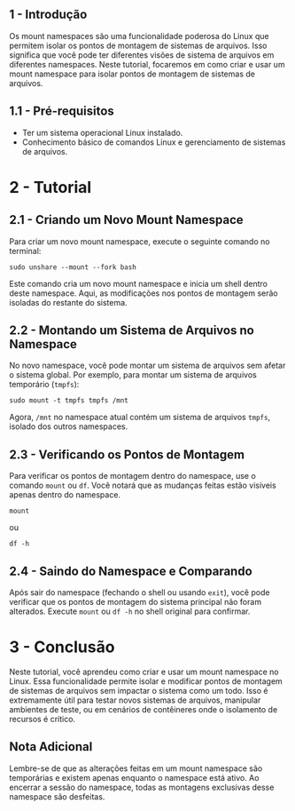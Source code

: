 ## 1 - Introdução

Os mount namespaces são uma funcionalidade poderosa do Linux que permitem isolar os pontos de montagem de sistemas de arquivos. Isso significa que você pode ter diferentes visões de sistema de arquivos em diferentes namespaces. Neste tutorial, focaremos em como criar e usar um mount namespace para isolar pontos de montagem de sistemas de arquivos.

## 1.1 - Pré-requisitos

- Ter um sistema operacional Linux instalado.
- Conhecimento básico de comandos Linux e gerenciamento de sistemas de arquivos.

# 2 - Tutorial

## 2.1 - Criando um Novo Mount Namespace

Para criar um novo mount namespace, execute o seguinte comando no terminal:

```
sudo unshare --mount --fork bash
```

Este comando cria um novo mount namespace e inicia um shell dentro deste namespace. Aqui, as modificações nos pontos de montagem serão isoladas do restante do sistema.

## 2.2 - Montando um Sistema de Arquivos no Namespace

No novo namespace, você pode montar um sistema de arquivos sem afetar o sistema global. Por exemplo, para montar um sistema de arquivos temporário (`tmpfs`):

```
sudo mount -t tmpfs tmpfs /mnt
```

Agora, `/mnt` no namespace atual contém um sistema de arquivos `tmpfs`, isolado dos outros namespaces.

## 2.3 - Verificando os Pontos de Montagem

Para verificar os pontos de montagem dentro do namespace, use o comando `mount` ou `df`. Você notará que as mudanças feitas estão visíveis apenas dentro do namespace.

```
mount
```

ou

```
df -h
```

## 2.4 - Saindo do Namespace e Comparando

Após sair do namespace (fechando o shell ou usando `exit`), você pode verificar que os pontos de montagem do sistema principal não foram alterados. Execute `mount` ou `df -h` no shell original para confirmar.

# 3 - Conclusão

Neste tutorial, você aprendeu como criar e usar um mount namespace no Linux. Essa funcionalidade permite isolar e modificar pontos de montagem de sistemas de arquivos sem impactar o sistema como um todo. Isso é extremamente útil para testar novos sistemas de arquivos, manipular ambientes de teste, ou em cenários de contêineres onde o isolamento de recursos é crítico.

## Nota Adicional

Lembre-se de que as alterações feitas em um mount namespace são temporárias e existem apenas enquanto o namespace está ativo. Ao encerrar a sessão do namespace, todas as montagens exclusivas desse namespace são desfeitas.
